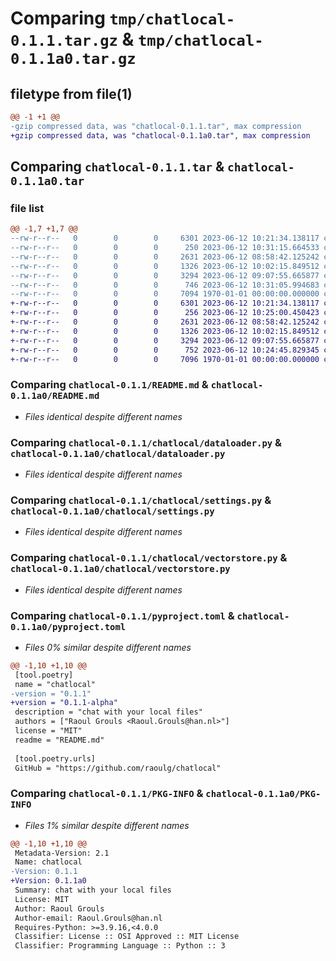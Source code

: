 # Comparing `tmp/chatlocal-0.1.1.tar.gz` & `tmp/chatlocal-0.1.1a0.tar.gz`

## filetype from file(1)

```diff
@@ -1 +1 @@
-gzip compressed data, was "chatlocal-0.1.1.tar", max compression
+gzip compressed data, was "chatlocal-0.1.1a0.tar", max compression
```

## Comparing `chatlocal-0.1.1.tar` & `chatlocal-0.1.1a0.tar`

### file list

```diff
@@ -1,7 +1,7 @@
--rw-r--r--   0        0        0     6301 2023-06-12 10:21:34.138117 chatlocal-0.1.1/README.md
--rw-r--r--   0        0        0      250 2023-06-12 10:31:15.664533 chatlocal-0.1.1/chatlocal/__init__.py
--rw-r--r--   0        0        0     2631 2023-06-12 08:58:42.125242 chatlocal-0.1.1/chatlocal/dataloader.py
--rw-r--r--   0        0        0     1326 2023-06-12 10:02:15.849512 chatlocal-0.1.1/chatlocal/settings.py
--rw-r--r--   0        0        0     3294 2023-06-12 09:07:55.665877 chatlocal-0.1.1/chatlocal/vectorstore.py
--rw-r--r--   0        0        0      746 2023-06-12 10:31:05.994683 chatlocal-0.1.1/pyproject.toml
--rw-r--r--   0        0        0     7094 1970-01-01 00:00:00.000000 chatlocal-0.1.1/PKG-INFO
+-rw-r--r--   0        0        0     6301 2023-06-12 10:21:34.138117 chatlocal-0.1.1a0/README.md
+-rw-r--r--   0        0        0      256 2023-06-12 10:25:00.450423 chatlocal-0.1.1a0/chatlocal/__init__.py
+-rw-r--r--   0        0        0     2631 2023-06-12 08:58:42.125242 chatlocal-0.1.1a0/chatlocal/dataloader.py
+-rw-r--r--   0        0        0     1326 2023-06-12 10:02:15.849512 chatlocal-0.1.1a0/chatlocal/settings.py
+-rw-r--r--   0        0        0     3294 2023-06-12 09:07:55.665877 chatlocal-0.1.1a0/chatlocal/vectorstore.py
+-rw-r--r--   0        0        0      752 2023-06-12 10:24:45.829345 chatlocal-0.1.1a0/pyproject.toml
+-rw-r--r--   0        0        0     7096 1970-01-01 00:00:00.000000 chatlocal-0.1.1a0/PKG-INFO
```

### Comparing `chatlocal-0.1.1/README.md` & `chatlocal-0.1.1a0/README.md`

 * *Files identical despite different names*

### Comparing `chatlocal-0.1.1/chatlocal/dataloader.py` & `chatlocal-0.1.1a0/chatlocal/dataloader.py`

 * *Files identical despite different names*

### Comparing `chatlocal-0.1.1/chatlocal/settings.py` & `chatlocal-0.1.1a0/chatlocal/settings.py`

 * *Files identical despite different names*

### Comparing `chatlocal-0.1.1/chatlocal/vectorstore.py` & `chatlocal-0.1.1a0/chatlocal/vectorstore.py`

 * *Files identical despite different names*

### Comparing `chatlocal-0.1.1/pyproject.toml` & `chatlocal-0.1.1a0/pyproject.toml`

 * *Files 0% similar despite different names*

```diff
@@ -1,10 +1,10 @@
 [tool.poetry]
 name = "chatlocal"
-version = "0.1.1"
+version = "0.1.1-alpha"
 description = "chat with your local files"
 authors = ["Raoul Grouls <Raoul.Grouls@han.nl>"]
 license = "MIT"
 readme = "README.md"
 
 [tool.poetry.urls]
 GitHub = "https://github.com/raoulg/chatlocal"
```

### Comparing `chatlocal-0.1.1/PKG-INFO` & `chatlocal-0.1.1a0/PKG-INFO`

 * *Files 1% similar despite different names*

```diff
@@ -1,10 +1,10 @@
 Metadata-Version: 2.1
 Name: chatlocal
-Version: 0.1.1
+Version: 0.1.1a0
 Summary: chat with your local files
 License: MIT
 Author: Raoul Grouls
 Author-email: Raoul.Grouls@han.nl
 Requires-Python: >=3.9.16,<4.0.0
 Classifier: License :: OSI Approved :: MIT License
 Classifier: Programming Language :: Python :: 3
```

